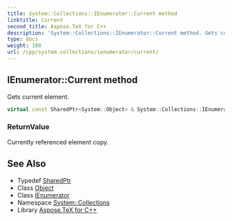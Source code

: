 ```yaml
---
title: System::Collections::IEnumerator::Current method
linktitle: Current
second_title: Aspose.TeX for C++
description: 'System::Collections::IEnumerator::Current method. Gets current element in C++.'
type: docs
weight: 100
url: /cpp/system.collections/ienumerator/current/
---
```

## IEnumerator::Current method


Gets current element.

```cpp
virtual const SharedPtr<System::Object> & System::Collections::IEnumerator::Current() const
```


### ReturnValue

Currently referenced element copy.

## See Also

* Typedef [SharedPtr](../../../system/sharedptr/)
* Class [Object](../../../system/object/)
* Class [IEnumerator](../)
* Namespace [System::Collections](../../)
* Library [Aspose.TeX for C++](../../../)

